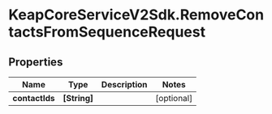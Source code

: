 # KeapCoreServiceV2Sdk.RemoveContactsFromSequenceRequest

## Properties

Name | Type | Description | Notes
------------ | ------------- | ------------- | -------------
**contactIds** | **[String]** |  | [optional] 


